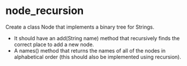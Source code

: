 # node_recursion

Create a class Node that implements a binary tree for Strings.  
- It should have an add(String name) method that recursively finds the correct place to add a new node.
- A names() method that returns the names of all of the nodes in alphabetical order (this should also be implemented using recursion).
